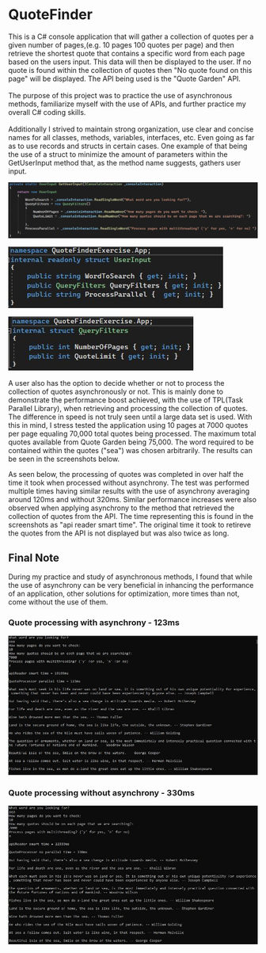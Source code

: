 # QuoteFinder
This is a C# console application that will gather a collection of quotes per a given number of pages,(e.g. 10 pages 100 quotes per page) and then retrieve the shortest quote that contains a specific word from each page based on the users input. 
This data will then be displayed to the user. If no quote is found within the collection of quotes then "No quote found on this page" will be displayed. The API being used is the "Quote Garden" API.<br><br> 
The purpose of this project was to practice the use of asynchronous methods, familiarize myself with the use of APIs, and further practice my overall C# coding skills.<br><br>
Additionally I strived to maintain strong organization, use clear and concise names for all classes, methods, variables, interfaces, etc. Even going as far as to use records and structs in certain cases.
One example of that being the use of a struct to minimize the amount of parameters within the GetUserInput method that, as the method name suggests, gathers user input.  

![GetUserInputMethod](./Screenshots/GetUserInputMethod.JPG)  

![GetUserInputMethod](./Screenshots/UserInputStruct.JPG)  

![GetUserInputMethod](./Screenshots/QueryFilterStruct.JPG)

A user also has the option to decide whether or not to process the collection of quotes asynchronously or not. This is mainly done to demonstrate the performance boost achieved, with the use of TPL(Task Parallel Library), when retrieving and processing the collection of quotes.
The difference in speed is not truly seen until a large data set is used. With this in mind, I stress tested the application using 10 pages at 7000 quotes per page equaling 70,000 total quotes being processed. The maximum total quotes available from Quote Garden being 75,000. The word required to be contained within the quotes ("sea") was chosen arbitrarily. The results can be seen in the screenshots below.<br>

As seen below, the processing of quotes was completed in over half the time it took when processed without asynchrony. The test was performed multiple times having similar results with the use of asynchrony averaging around 120ms and without 320ms.
Similar performance increases were also observed when applying asynchrony to the method that retrieved the collection of quotes from the API. The time representing this is found in the screenshots as "api reader smart time". The original time it took to retireve the quotes from the API is not displayed but was also twice as long. 

## Final Note
During my practice and study of asynchronous methods, I found that while the use of asynchrony can be very beneficial in inhancing the performance of an application, other solutions for optimization, more times than not, come without the use of them.
### Quote processing with asynchrony - 123ms
![Parallel](./Screenshots/QuoteReaderParallel.JPG)

### Quote processing without asynchrony - 330ms
![NoParallel](./Screenshots/QuoteReaderNoParallel.JPG)
